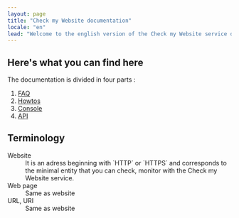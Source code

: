 ```yaml
---
layout: page
title: "Check my Website documentation"
locale: "en"
lead: "Welcome to the english version of the Check my Website service documentation."
---
```


## Here's what you can find here

The documentation is divided in four parts : 

1. [FAQ](/en/faq/)
2. [Howtos](en/howtos)
3. [Console](/en/console)
4. [API](API)

## Terminology

<dl>
<dt>Website</dt>
<dd>It is an adress beginning with `HTTP` or `HTTPS` and corresponds to the minimal entity that you can check, monitor with the Check my Website service.</dd>
<dt>Web page</dt>
<dd>Same as website</dd>
<dt>URL, URI</dt>
<dd>Same as website</dd>
</dl>